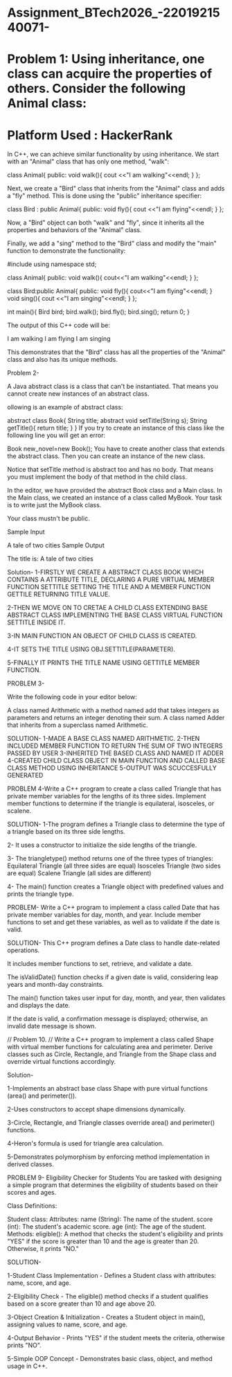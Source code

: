 # Assignment_BTech2026_-2201921540071-
# Problem 1: Using inheritance, one class can acquire the properties of others. Consider the following Animal class:
# Platform Used : HackerRank

In C++, we can achieve similar functionality by using inheritance. We start with an "Animal" class that has only one method, "walk":

class Animal{
public:
    void walk(){
        cout <<"I am walking"<<endl;
    }
};

Next, we create a "Bird" class that inherits from the "Animal" class and adds a "fly" method. This is done using the "public" inheritance specifier:

class Bird : public Animal{
public:
    void fly(){
        cout <<"I am flying"<<endl;
    }
};

Now, a "Bird" object can both "walk" and "fly", since it inherits all the properties and behaviors of the "Animal" class.

Finally, we add a "sing" method to the "Bird" class and modify the "main" function to demonstrate the functionality:

#include<iostream>
using namespace std;

class Animal{
public:
    void walk(){
        cout<<"I am walking"<<endl;
    }
};

class Bird:public Animal{
public:
    void fly(){
        cout<<"I am flying"<<endl;
    }
    void sing(){
        cout <<"I am singing"<<endl;
    }
};

int main(){
    Bird bird;
    bird.walk();
    bird.fly();
    bird.sing();
    return 0;
}


The output of this C++ code will be:

I am walking
I am flying
I am singing

This demonstrates that the "Bird" class has all the properties of the "Animal" class and also has its unique methods.

Problem 2-

A Java abstract class is a class that can't be instantiated. That means you cannot create new instances of an abstract class.

ollowing is an example of abstract class:

abstract class Book{ String title; abstract void setTitle(String s); String getTitle(){ return title; } } If you try to create an instance of this class like the following line you will get an error:

Book new_novel=new Book(); You have to create another class that extends the abstract class. Then you can create an instance of the new class.

Notice that setTitle method is abstract too and has no body. That means you must implement the body of that method in the child class.

In the editor, we have provided the abstract Book class and a Main class. In the Main class, we created an instance of a class called MyBook. Your task is to write just the MyBook class.

Your class mustn't be public.

Sample Input

A tale of two cities Sample Output

The title is: A tale of two cities

Solution- 1-FIRSTLY WE CREATE A ABSTRACT CLASS BOOK WHICH CONTAINS A ATTRIBUTE TITLE, DECLARING A PURE VIRTUAL MEMBER FUNCTION SETTITLE SETTING THE TITLE AND A MEMBER FUNCTION GETTILE RETURNING TITLE VALUE.

2-THEN WE MOVE ON TO CRETAE A CHILD CLASS EXTENDING BASE ABSTRACT CLASS IMPLEMENTING THE BASE CLASS VIRTUAL FUNCTION SETTITLE INSIDE IT.

3-IN MAIN FUNCTION AN OBJECT OF CHILD CLASS IS CREATED.

4-IT SETS THE TITLE USING OBJ.SETTITLE(PARAMETER).

5-FINALLY IT PRINTS THE TITLE NAME USING GETTITLE MEMBER FUNCTION.

PROBLEM 3-

Write the following code in your editor below:

A class named Arithmetic with a method named add that takes integers as parameters and returns an integer denoting their sum. A class named Adder that inherits from a superclass named Arithmetic.

SOLUTION- 1-MADE A BASE CLASS NAMED ARITHMETIC.
2-THEN INCLUDED MEMBER FUNCTION TO RETURN THE SUM OF TWO INTEGERS PASSED BY USER
3-INHERITED THE BASED CLASS AND NAMED IT ADDER 
4-CREATED CHILD CLASS OBJECT IN MAIN FUNCTION AND CALLED BASE CLASS METHOD USING INHERITANCE 
5-OUTPUT WAS SCUCCESFULLY GENERATED



PROBLEM 4-Write a C++ program to create a class called Triangle that has private member variables for the lengths of its three sides. Implement member functions to determine if the triangle is equilateral, isosceles, or scalene.

SOLUTION- 1-The program defines a Triangle class to determine the type of a triangle based on its three side lengths.

2- It uses a constructor to initialize the side lengths of the triangle.

3- The triangletype() method returns one of the three types of triangles: Equilateral Triangle (all three sides are equal) Isosceles Triangle (two sides are equal) Scalene Triangle (all sides are different)

4- The main() function creates a Triangle object with predefined values and prints the triangle type.



PROBLEM-
Write a C++ program to implement a class called Date that has private member variables for day, month, and year. Include member functions to set and get these variables, as well as to validate if the date is valid.

SOLUTION-
This C++ program defines a Date class to handle date-related operations.

It includes member functions to set, retrieve, and validate a date.

The isValidDate() function checks if a given date is valid, considering leap years and month-day constraints.

The main() function takes user input for day, month, and year, then validates and displays the date.

If the date is valid, a confirmation message is displayed; otherwise, an invalid date message is shown.



// Problem 10.
//  Write a C++ program to implement a class called Shape with virtual member functions for calculating area and perimeter. Derive classes such as Circle, Rectangle, and Triangle from the Shape class and override virtual functions accordingly.


Solution-

1-Implements an abstract base class Shape with pure virtual functions (area() and perimeter()).

2-Uses constructors to accept shape dimensions dynamically.

3-Circle, Rectangle, and Triangle classes override area() and perimeter() functions.

4-Heron's formula is used for triangle area calculation.

5-Demonstrates polymorphism by enforcing method implementation in derived classes.

PROBLEM 9- Eligibility Checker for Students You are tasked with designing a simple program that determines the eligibility of students based on their scores and ages.

Class Definitions:

Student class: Attributes: name (String): The name of the student. score (int): The student's academic score. age (int): The age of the student. Methods: eligible(): A method that checks the student's eligibility and prints "YES" if the score is greater than 10 and the age is greater than 20. Otherwise, it prints "NO."

SOLUTION-

1-Student Class Implementation - Defines a Student class with attributes: name, score, and age.

2-Eligibility Check - The eligible() method checks if a student qualifies based on a score greater than 10 and age above 20.

3-Object Creation & Initialization - Creates a Student object in main(), assigning values to name, score, and age.

4-Output Behavior - Prints "YES" if the student meets the criteria, otherwise prints "NO".

5-Simple OOP Concept - Demonstrates basic class, object, and method usage in C++.

